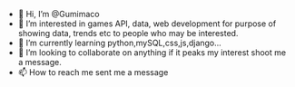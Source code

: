 - 👋 Hi, I’m @Gumimaco
- 👀 I’m interested in games API, data, web development for purpose of showing data, trends etc to people who may be interested.
- 🌱 I’m currently learning python,mySQL,css,js,django...
- 💞️ I’m looking to collaborate on anything if it peaks my interest shoot me a message.
- 📫 How to reach me sent me a message

<!---
Gumimaco/Gumimaco is a ✨ special ✨ repository because its `README.md` (this file) appears on your GitHub profile.
You can click the Preview link to take a look at your changes.
--->
